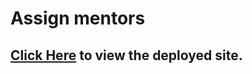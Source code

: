 # Assign mentors

## [Click Here](https://joyce-mentor-student-assign-frontend.netlify.app/) to view the deployed site.
